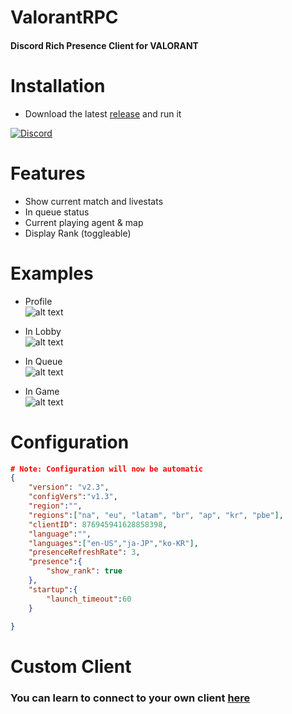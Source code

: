 # ValorantRPC

#### Discord Rich Presence Client for VALORANT

# Installation
- Download the latest [release](https://github.com/keivsc/ValorantRPC/releases/) and run it

[![Discord](https://img.shields.io/badge/discord-join-7389D8?style=flat&logo=discord)](https://discord.gg/dFZzaaHYGG)

# Features
- Show current match and livestats
- In queue status
- Current playing agent & map
- Display Rank (toggleable)

# Examples
- Profile <br/>
![alt text](https://cdn.discordapp.com/attachments/701967775580815380/877752234685902968/unknown.png)

- In Lobby <br/>
![alt text](https://cdn.discordapp.com/attachments/701967775580815380/877753154811346984/unknown.png)

- In Queue <br/>
![alt text](https://cdn.discordapp.com/attachments/701967775580815380/877753370704744458/unknown.png)

- In Game <br/>
![alt text](https://cdn.discordapp.com/attachments/701967775580815380/877766232512802816/unknown.png)

# Configuration

```json
# Note: Configuration will now be automatic
{
    "version": "v2.3",
    "configVers":"v1.3",
    "region":"",
    "regions":["na", "eu", "latam", "br", "ap", "kr", "pbe"],
    "clientID": 876945941628858398,
    "language":"",
    "languages":["en-US","ja-JP","ko-KR"],
    "presenceRefreshRate": 3,
    "presence":{
        "show_rank": true
    },
    "startup":{
        "launch_timeout":60
    }

}
```

# Custom Client
### You can learn to connect to your own client [here](https://github.com/keivsc/ValorantRPC/wiki/Custom-Application)